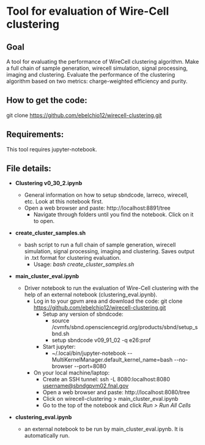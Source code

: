 # Tool for evaluation of Wire-Cell clustering


## Goal

A tool for evaluating the performance of WireCell clustering algorithm. Make a full chain of sample generation, wirecell simulation, signal processing, imaging and clustering. Evaluate the performance of the clustering algorithm based on two metrics: charge-weighted efficiency and purity.

## How to get the code:

git clone https://github.com/ebelchio12/wirecell-clustering.git

## Requirements:

This tool requires jupyter-notebook.

## File details:

- **Clustering v0_30_2.ipynb**
  - General information on how to setup sbndcode, larreco, wirecell, etc. Look at this notebook first.
  - Open a web browser and paste: http://localhost:8891/tree
    - Navigate through folders until you find the notebook. Click on it to open.

- **create_cluster_samples.sh**
  - bash script to run a full chain of sample generation, wirecell simulation, signal processing, imaging and clustering. Saves output in .txt format for clustering evaluation.
    - Usage: *bash create_cluster_samples.sh*

- **main_cluster_eval.ipynb**
  - Driver notebook to run the evaluation of Wire-Cell clustering with the help of an external notebook (clustering_eval.ipynb).
    - Log in to your gpvm area and download the code: git clone https://github.com/ebelchio12/wirecell-clustering.git
      - Setup any version of sbndcode:
        - source /cvmfs/sbnd.opensciencegrid.org/products/sbnd/setup_sbnd.sh
        - setup sbndcode v09_91_02 -q e26:prof
      - Start jupyter:
        - ~/.local/bin/jupyter-notebook --MultiKernelManager.default_kernel_name=bash --no-browser --port=8080
    - On your local machine/laptop:
      - Create an SSH tunnel: ssh -L 8080:localhost:8080 username@sbndgpvm02.fnal.gov
      - Open a web browser and paste: http://localhost:8080/tree
      - Click on wirecell-clustering > main_cluster_eval.ipynb
      - Go to the top of the notebook and click *Run > Run All Cells*
   
- **clustering_eval.ipynb**
  - an external notebook to be run by main_cluster_eval.ipynb. It is automatically run.


